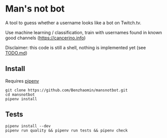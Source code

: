 # Man's not bot

A tool to guess whether a username looks like a bot on Twitch.tv.

Use machine learning / classification, train with usernames found in known good channels (https://cancerino.info)

Disclaimer: this code is still a shell, nothing is implemented yet (see [TODO.md](TODO.md))


## Install

Requires [pipenv](https://docs.pipenv.org/)

```
git clone https://github.com/Benzhaomin/mansnotbot.git
cd mansnotbot
pipenv install
```

## Tests

```
pipenv install --dev
pipenv run quality && pipenv run tests && pipenv check
```